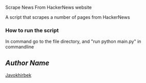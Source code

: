 Scrape News From HackerNews website

A script that scrapes a number of pages from HackerNews

### How to run the script

In command go to the file directory, and "run python main.py" in commandline

## _Author Name_

[Javokhirbek](https://github.com/leader2one)
